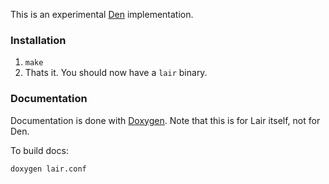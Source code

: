 This is an experimental [Den](http://wiki.xxiivv.com/den) implementation.

### Installation

1. `make`
1. Thats it. You should now have a `lair` binary.

### Documentation

Documentation is done with [Doxygen](http://www.stack.nl/~dimitri/doxygen/).
Note that this is for Lair itself, not for Den.

To build docs:

```bash
doxygen lair.conf
```
